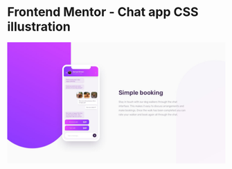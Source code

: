 # Frontend Mentor - Chat app CSS illustration

![Design preview for the Chat app CSS illustration coding challenge](./design/desktop-design.jpg)

